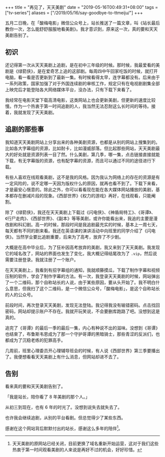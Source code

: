 +++
title = "再见了，天天美剧"
date = "2019-05-16T00:49:31+08:00"
tags = ["tv-series"]
aliases = ["/2019/05/16/say-goodbye-to-ttmeiju/"]
+++

五月二日晚，在「酸梅电影」微信公众号上，站长推送了一篇文章，叫《站长最后教你一次，怎么能舒舒服服地看美剧》。我才意识到，原来这一次，真的要和天天美剧告别了。

## 初识

还记得第一次从天天美剧上追剧，是在初中三年级的时候。那时候，我最爱看的美剧是《绿箭侠》，是在爱奇艺上追的这部剧。每周四中午回家吃饭的时候，就打开电脑，看一看是否更新到了最新一集。有时候看得太早，连字幕都没有。后来由于一系列政策，国家加强了对于外国连续剧的审核工作，规定只有在电视剧剧集全部上映完后才能登陆各大网络媒体平台，没办法，只有下载下来看了。

我经常在电影天堂下载高清电影，这类网站上也会更新美剧，但更新的速度比较慢。作为一个热衷于第一时间追剧的人，我当然无法忍耐这么长时间的等待。接着，我就发现了天天美剧。

## 追剧的那些事

我知道天天美剧网站上分享出来的各种美剧资源，也都是从别的网站上搜集到的。比如各大字幕组的资源，比如耐卡，比如漫威部落。但比起那些网站，天天美剧最大的好处就是资源列表一目了然。什么美剧，第几季，哪一集，点击链接直接就能下载，有无字幕版的资源，也有配字幕的资源，而且可以通过不同的途径进行下载。

有些人喜欢在线观看美剧，这不是我的风格。因为我认为网络上的存在的资源是有一定风险的，说不定哪一天因为版权什么的原因，就再也看不到了。下载下来看，才是最安心惬意的。除此之外，你可以看看现在能在各大媒体网站播放的美剧，基本都存在删减片段的现象。《西部世界》《权力的游戏》再好，在线观看，只能阉割。

除了《绿箭侠》，我还在天天美剧上下载过《闪电侠》、《神盾局特工》、《哥谭》、《行尸走肉》、《西部世界》、《副本》等等美剧，或许你能看出来，我追的主要是漫改剧和科幻剧。高一的时候，那段时间是我追剧最充实的时候，基本上一周七天，每天都有不同的剧来看。我还在英语课的演讲活动中向班里的同学介绍了《闪电侠》。当然学业要比追剧重要，后来为了高考，放弃了不少剧。

大概是在高中毕业后，为了狂补因高考放弃的美剧，我又来到了天天美剧。我发现它的域名改了，网站的界面也发生了变化，我大概记得结尾改为了 `.vip`，然后说需要注册登录。我就注册了一个账户。

在天天美剧上，我看到有招字幕组的通知，我就顺藤摸瓜，下载了制作字幕和视频压制的软件，学会了制作字幕的方法。有一次，我登录天天美剧的时候，网站弹出了一个二维码，那个自称站长的人说，由于某些原因，要从头开始了。我不明白什么意思，但我扫了这个二维码，是一个微信公众号，「酸梅电影」，是这个自称站长的人的公众号。

前段时间，再次登录天天美剧，发现无法登陆。我记得我没有输错密码。点击找回密码，网站却提示账户不存在。我就开玩笑说，不会要删库跑路了吧。没想到这是真的。

追完了《哥谭》的最后一季的最后一集，内心有种说不出的滋味。没想到《哥谭》也结束了，布鲁斯韦恩成为了那一个守护哥谭的黑暗骑士，那些青涩的反派们，也都成为了沉稳老练的犯罪高手。

几周前，班里心理委员开心理辅导班会的时候，有人说《西部世界》第三季要播出了。我便想看看天天美剧上有什么消息，但网站却进不去了。

## 告别

看来真的要和天天美剧告别了。

「我是站长，陪你看了 8 年美剧的那个人。」

从初三到现在，也有 6 年的时光了。没想到说失去就失去了。

也许我会继续追剧，从别的平台看剧。但总觉得少了某些东西。

感谢在这个网站背后默默付出的站长，感谢这么多年的陪伴[^1]。

[^1]: 天天美剧的原网站已经关闭，目前更换了域名重新开始运营，这对于我们这些热衷于第一时间观看美剧的人来说是再好不过的机会，好好珍惜。